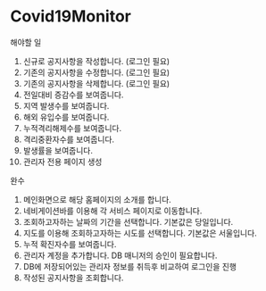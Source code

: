 # Covid19Monitor

해야할 일
1. 신규로 공지사항을 작성합니다. (로그인 필요)
2. 기존의 공지사항을 수정합니다. (로그인 필요)
3. 기존의 공지사항을 삭제합니다. (로그인 필요)
4. 전일대비 증감수를 보여줍니다.
5. 지역 발생수를 보여줍니다.
6. 해외 유입수를 보여줍니다.
7. 누적격리해제수를 보여줍니다.
8. 격리중환자수를 보여줍니다.
9. 발생률을 보여줍니다.
10. 관리자 전용 페이지 생성

완수
1. 메인화면으로 해당 홈페이지의 소개를 합니다.
2. 네비게이션바를 이용해 각 서비스 페이지로 이동합니다.
3. 조회하고자하는 날짜의 기간을 선택합니다. 기본값은 당일입니다.
4. 지도를 이용해 조회하고자하는 시도를 선택합니다. 기본값은 서울입니다.
5. 누적 확진자수를 보여줍니다.
6. 관리자 계정을 추가합니다. DB 매니저의 승인이 필요합니다.
7. DB에 저장되어있는 관리자 정보를 취득후 비교하여 로그인을 진행
8. 작성된 공지사항을 조회합니다.
